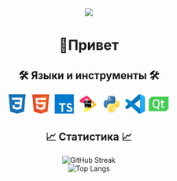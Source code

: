 <div id="header" align="center">
  <img src="https://media.giphy.com/media/M9gbBd9nbDrOTu1Mqx/giphy.gif" width="100"/>
</div>
<h1 align="center">👋Привет</h1>

<h2 align="center">🛠️ Языки и инструменты 🛠️</h2>

<div align="center">
  <img src="https://github.com/devicons/devicon/blob/master/icons/css3/css3-plain.svg"  title="CSS3" alt="CSS" width="40" height="40"/>&nbsp;
  <img src="https://github.com/devicons/devicon/blob/master/icons/html5/html5-original.svg" title="HTML5" alt="HTML" width="40" height="40"/>&nbsp;
  <img src="https://github.com/devicons/devicon/blob/master/icons/typescript/typescript-original.svg" title="TypeScript" alt="TypeScript" width="40" height="40"/>&nbsp;
  <img src="https://github.com/devicons/devicon/blob/master/icons/jetbrains/jetbrains-original.svg" title="JetBrains" alt="JetBrains" width="40" height="40"/>&nbsp;
  <img src="https://github.com/devicons/devicon/blob/master/icons/python/python-original.svg" title="Python" alt="Python" width="40" height="40"/>&nbsp;
  <img src="https://github.com/devicons/devicon/blob/master/icons/vscode/vscode-original.svg" title="VSCode" alt="VSCode" width="40" height="40"/>&nbsp;
  <img src="https://github.com/devicons/devicon/blob/master/icons/qt/qt-original.svg" title="PyQt5" alt="Qt" width="40" height="40"/>&nbsp;
</div>

<h2 align="center">📈 Статистика 📈</h2>

<div align="center">
  <img src="https://camo.githubusercontent.com/3f50c44d77745b16c48687473bd9013d8929d701a66edbeafa0d36928af8fbcb/68747470733a2f2f73747265616b2d73746174732e64656d6f6c61622e636f6d3f757365723d6168616b616861636b6572267468656d653d6461726b26626f726465725f7261646975733d36266c6f63616c653d727526646174655f666f726d61743d6a2532304d2535422532305925354426666972653d454235343534" alt="GitHub Streak" data-canonical-src="https://streak-stats.demolab.com?user=ahakahacker&amp;theme=dark&amp;border_radius=6&amp;locale=ru&amp;date_format=j%20M%5B%20Y%5D&amp;fire=EB5454" style="max-width: 100%;">
</div>

<div align="center">
  <img src="https://camo.githubusercontent.com/a4246bc216ca97b0a2153d1dbd0e1fb3541913819e7d80c9eb268d7ccb37f65f/68747470733a2f2f6769746875622d726561646d652d73746174732e76657263656c2e6170702f6170692f746f702d6c616e67732f3f757365726e616d653d6168616b616861636b6572266c61796f75743d636f6d70616374267468656d653d6461726b" alt="Top Langs" data-canonical-src="https://github-readme-stats.vercel.app/api/top-langs/?username=ahakahacker&amp;layout=compact&amp;theme=dark" style="max-width: 100%;">
</div>
